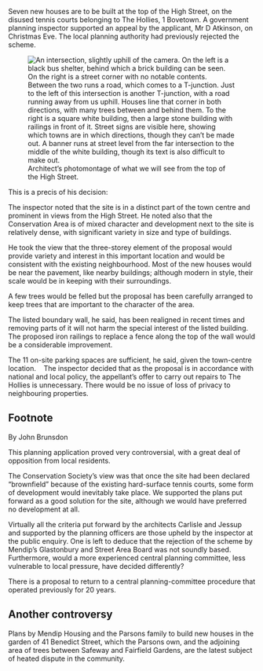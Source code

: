 Seven new houses are to be built at the top of the High Street, on the
disused tennis courts belonging to The Hollies, 1 Bovetown. A government
planning inspector supported an appeal by the applicant, Mr D Atkinson,
on Christmas Eve. The local planning authority had previously rejected
the scheme.

<figure>
<img src="../montage40.jpg" alt="An intersection, slightly uphill of the camera. On the left is a black bus shelter, behind which a brick building can be seen. On the right is a street corner with no notable contents. Between the two runs a road, which comes to a T-junction. Just to the left of this intersection is another T-junction, with a road running away from us uphill. Houses line that corner in both directions, with many trees between and behind them. To the right is a square white building, then a large stone building with railings in front of it. Street signs are visible here, showing which towns are in which directions, though they can’t be made out. A banner runs at street level from the far intersection to the middle of the white building, though its text is also difficult to make out.">
<figcaption>
Architect’s photomontage of what we will see from the top of the High
Street.
</figcaption>
</figure>

This is a precis of his decision:

The inspector noted that the site is in a distinct part of the town
centre and prominent in views from the High Street. He noted also that
the Conservation Area is of mixed character and development next to the
site is relatively dense, with significant variety in size and type of
buildings.

He took the view that the three-storey element of the proposal would
provide variety and interest in this important location and would be
consistent with the existing neighbourhood. Most of the new houses would
be near the pavement, like nearby buildings; although modern in style,
their scale would be in keeping with their surroundings.

A few trees would be felled but the proposal has been carefully
arranged to keep trees that are important to the character of the area.

The listed boundary wall, he said, has been realigned in recent times
and removing parts of it will not harm the special interest of the
listed building. The proposed iron railings to replace a fence along the
top of the wall would be a considerable improvement.

The 11 on-site parking spaces are sufficient, he said, given the
town-centre location.    The inspector decided that as the proposal is
in accordance with national and local policy, the appellant’s offer to
carry out repairs to The Hollies is unnecessary. There would be no issue
of loss of privacy to neighbouring properties.

Footnote
--------

<aside class="ednote">By John Brunsdon</aside>

This planning application proved very controversial, with a great deal
of opposition from local residents.

The Conservation Society’s view was that once the site had been
declared “brownfield” because of the existing hard-surface tennis
courts, some form of development would inevitably take place. We
supported the plans put forward as a good solution for the site,
although we would have preferred no development at all.

Virtually all the criteria put forward by the architects Carlisle and
Jessup and supported by the planning officers are those upheld by the
inspector at the public enquiry. One is left to deduce that the
rejection of the scheme by Mendip’s Glastonbury and Street Area Board
was not soundly based. Furthermore, would a more experienced central
planning committee, less vulnerable to local pressure, have decided
differently?

There is a proposal to return to a central planning-committee
procedure that operated previously for 20 years.

Another controversy
-------------------

Plans by Mendip Housing and the Parsons family to build new houses in
the garden of 41 Benedict Street, which the Parsons own, and the
adjoining area of trees between Safeway and Fairfield Gardens, are the
latest subject of heated dispute in the community.
